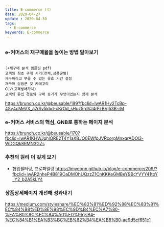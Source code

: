 ```yaml
---
title: E-commerce (4)
date: 2020-04-27
update : 2020-04-30
tags:
  - E-commerce
keywords: E-commerce
---
```


##

### e-커머스의 재구매율을 높이는 방법 알아보기
```

(+재구매 분석 템플릿 pdf)
고객의 최초 구매 시기(전체,상품군별)
재구매라고 부를 수 있는 유효 기간 설정
재구매 상품군 및 카테고리
CLV(고객생애가치)
고객의 유입 경로와 구매 동기가 무엇이었는지 함께 분석

```
https://brunch.co.kr/@beusable/189?fbclid=IwAR1Hy2TcBp-4Sy4cMeVX_a7rSv5kbd-cKrOd_sHuz5rdVJ4rFzBVj53B-rM


### e-커머스 서비스의 핵심, GNB로 통하는 페이지 분석

https://brunch.co.kr/@beusable/170?fbclid=IwAR1KHWJqhIQRE2T4Y1aXBJQ0EWfpJVRxorpMnxqrADOl3-WDGQk8RMN3GZs

### 추천의 원리 더 깊게 보기
- 협업필터링, 프로파일링
https://imyeonn.github.io/blog/e-commerce/209/?fbclid=IwAR2nheP4B819OaDMOhUQzzZ1CnKKKeGMBeY9BcYVYY41toY_Y2_b2A5kLY4

### 상품상세페이지 개선해 성과내기
https://medium.com/styleshare/%EC%83%81%ED%92%88%EC%83%81%EC%84%B8%ED%8E%98%EC%9D%B4%EC%A7%80-%EA%B0%9C%EC%84%A0%ED%95%B4-%EC%84%B1%EA%B3%BC%EB%82%B4%EA%B8%B0-ae9d5cf651c1

